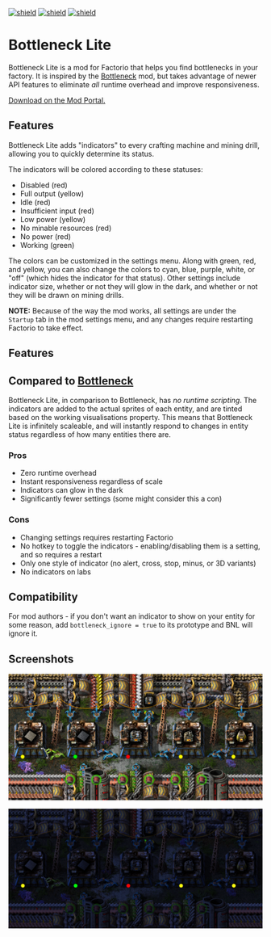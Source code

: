 [![shield](https://img.shields.io/badge/Ko--fi-Donate%20-hotpink?logo=kofi&logoColor=white)](https://ko-fi.com/raiguard)
[![shield](https://img.shields.io/badge/Crowdin-Translate-brightgreen)](https://crowdin.com/project/raiguards-factorio-mods)
[![shield](https://img.shields.io/badge/dynamic/json?color=orange&label=Factorio&query=downloads_count&suffix=%20downloads&url=https%3A%2F%2Fmods.factorio.com%2Fapi%2Fmods%2FBottleneckLite)](https://mods.factorio.com/mod/BottleneckLite)

# Bottleneck Lite

Bottleneck Lite is a mod for Factorio that helps you find bottlenecks in your
factory. It is inspired by the
[Bottleneck](https://mods.factorio.com/mod/Bottleneck) mod, but takes advantage
of newer API features to eliminate _all_ runtime overhead and improve
responsiveness.

[Download on the Mod Portal.](https://mods.factorio.com/mod/BottleneckLite)

## Features

Bottleneck Lite adds "indicators" to every crafting machine and mining drill,
allowing you to quickly determine its status.

The indicators will be colored according to these statuses:

- Disabled (red)
- Full output (yellow)
- Idle (red)
- Insufficient input (red)
- Low power (yellow)
- No minable resources (red)
- No power (red)
- Working (green)

The colors can be customized in the settings menu. Along with green, red, and
yellow, you can also change the colors to cyan, blue, purple, white, or "off"
(which hides the indicator for that status). Other settings include indicator
size, whether or not they will glow in the dark, and whether or not they will
be drawn on mining drills.

**NOTE:** Because of the way the mod works, all settings are under the
`Startup` tab in the mod settings menu, and any changes require restarting
Factorio to take effect.

## Features

## Compared to [Bottleneck](https://mods.factorio.com/mod/Bottleneck)

Bottleneck Lite, in comparison to Bottleneck, has _no runtime scripting_. The
indicators are added to the actual sprites of each entity, and are tinted based
on the working visualisations property. This means that Bottleneck Lite is
infinitely scaleable, and will instantly respond to changes in entity status
regardless of how many entities there are.

### Pros

- Zero runtime overhead
- Instant responsiveness regardless of scale
- Indicators can glow in the dark
- Significantly fewer settings (some might consider this a con)

### Cons

- Changing settings requires restarting Factorio
- No hotkey to toggle the indicators - enabling/disabling them is a setting,
  and so requires a restart
- Only one style of indicator (no alert, cross, stop, minus, or 3D variants)
- No indicators on labs

## Compatibility

For mod authors - if you don't want an indicator to show on your entity for
some reason, add `bottleneck_ignore = true` to its prototype and BNL will
ignore it.

## Screenshots

![](screenshots/demo-screenshot.png)

![](screenshots/demo-screenshot-night.png)
